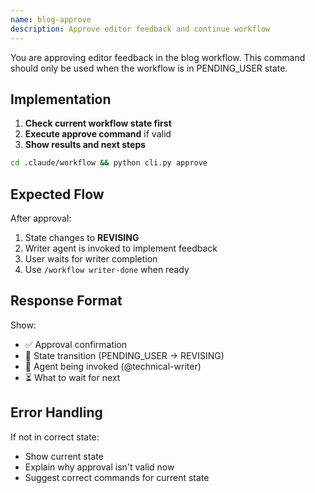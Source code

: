 ```yaml
---
name: blog-approve
description: Approve editor feedback and continue workflow
---
```


You are approving editor feedback in the blog workflow. This command should only be used when the workflow is in PENDING_USER state.

## Implementation

1. **Check current workflow state first**
2. **Execute approve command** if valid
3. **Show results and next steps**

```bash
cd .claude/workflow && python cli.py approve
```

## Expected Flow

After approval:
1. State changes to **REVISING** 
2. Writer agent is invoked to implement feedback
3. User waits for writer completion
4. Use `/workflow writer-done` when ready

## Response Format

Show:
- ✅ Approval confirmation
- 🔄 State transition (PENDING_USER → REVISING)
- 👤 Agent being invoked (@technical-writer)
- ⏳ What to wait for next

## Error Handling

If not in correct state:
- Show current state
- Explain why approval isn't valid now  
- Suggest correct commands for current state